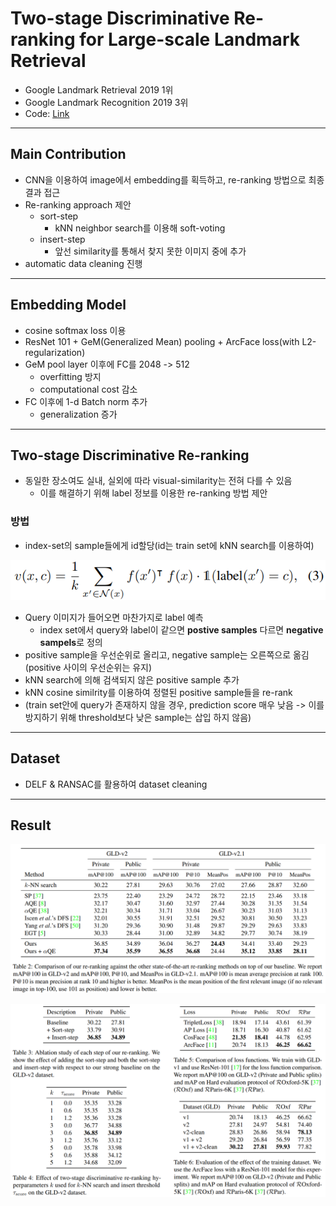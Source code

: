 # Two-stage Discriminative Re-ranking for Large-scale Landmark Retrieval
- Google Landmark Retrieval 2019 1위
- Google Landmark Recognition 2019 3위
- Code: [Link](https://github.com/lyakaap/Landmark2019-1st-and-3rd-Place-Solution)

---

## Main Contribution
- CNN을 이용하여 image에서 embedding를 획득하고, re-ranking 방법으로 최종 결과 접근
- Re-ranking approach 제안
  - sort-step
    - kNN neighbor search를 이용해 soft-voting
  - insert-step
    - 앞선 similarity를 통해서 찾지 못한 이미지 중에 추가
- automatic data cleaning 진행

---

## Embedding Model
- cosine softmax loss 이용
- ResNet 101 + GeM(Generalized Mean) pooling + ArcFace loss(with L2-regularization)
- GeM pool layer 이후에 FC를 2048 -> 512
  - overfitting 방지
  - computational cost 감소
- FC 이후에 1-d Batch norm 추가
  - generalization 증가


---

## Two-stage Discriminative Re-ranking
- 동일한 장소여도 실내, 실외에 따라 visual-similarity는 전혀 다를 수 있음
  - 이를 해결하기 위해 label 정보를 이용한 re-ranking 방법 제안

### 방법
- index-set의 sample들에게 id할당(id는 train set에 kNN search를 이용하여)

![eq1](images/two_stage_eq01.png)

- Query 이미지가 들어오면 마찬가지로 label 예측
  - index set에서 query와 label이 같으면 **postive samples** 다르면 **negative sampels**로 정의
- positive sample을 우선순위로 올리고, negative sample는 오른쪽으로 옮김(positive 사이의 우선순위는 유지)
- kNN search에 의해 검색되지 않은 positive sample 추가
- kNN cosine similrity를 이용하여 정렬된 positive sample들을 re-rank
- (train set안에 query가 존재하지 않을 경우, prediction score 매우 낮음 -> 이를 방지하기 위해 threshold보다 낮은 sample는 삽입 하지 않음)

---

## Dataset
- DELF & RANSAC를 활용하여 dataset cleaning

---

## Result

![img_01](images/two_stage_01.png)

![img_02](images/two_stage_02.png)